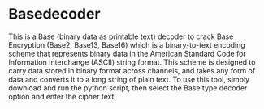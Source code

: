 # Basedecoder
This is a Base (binary data as printable text) decoder to crack Base Encryption (Base2, Base13, Base16) which is a binary-to-text encoding scheme that represents binary data in the American Standard Code for Information Interchange (ASCII) string format. This scheme is designed to carry data stored in binary format across channels, and takes any form of data and converts it to a long string of plain text. To use this tool, simply download and run the python script, then select the Base type decoder option and enter the cipher text.

